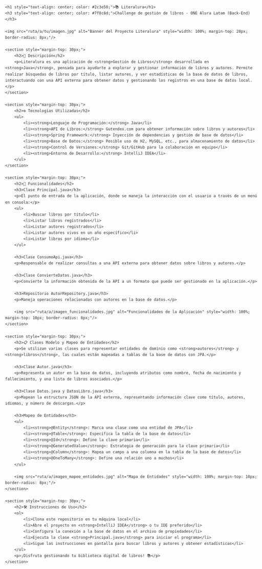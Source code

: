 <!DOCTYPE html>
<html lang="es">
<head>
    <meta charset="UTF-8">
    <meta name="viewport" content="width=device-width, initial-scale=1.0">
    <title>Gestor de Libros - Proyecto Literalura</title>
</head>
<body style="font-family: Arial, sans-serif; line-height: 1.6; color: #333; max-width: 800px; margin: 0 auto; padding: 20px;">

    <h1 style="text-align: center; color: #2c3e50;">📚 Literalura</h1>
    <h3 style="text-align: center; color: #7f8c8d;">Challenge de gestión de libros - ONE Alura Latam (Back-End)</h3>

    <img src="ruta/a/tu/imagen.jpg" alt="Banner del Proyecto Literalura" style="width: 100%; margin-top: 20px; border-radius: 8px;"/>

    <section style="margin-top: 30px;">
        <h2>📖 Descripción</h2>
        <p>Literalura es una aplicación de <strong>Gestión de Libros</strong> desarrollada en <strong>Java</strong>, pensada para ayudarte a explorar y gestionar información de libros y autores. Permite realizar búsquedas de libros por título, listar autores, y ver estadísticas de la base de datos de libros, interactuando con una API externa para obtener datos y gestionando los registros en una base de datos local.</p>
    </section>

    <section style="margin-top: 30px;">
        <h2>⚙️ Tecnologías Utilizadas</h2>
        <ul>
            <li><strong>Lenguaje de Programación:</strong> Java</li>
            <li><strong>API de Libros:</strong> Gutendex.com para obtener información sobre libros y autores</li>
            <li><strong>Spring Framework:</strong> Inyección de dependencias y gestión de base de datos</li>
            <li><strong>Base de Datos:</strong> Posible uso de H2, MySQL, etc., para almacenamiento de datos</li>
            <li><strong>Control de Versiones:</strong> Git/GitHub para la colaboración en equipo</li>
            <li><strong>Entorno de Desarrollo:</strong> IntelliJ IDEA</li>
        </ul>
    </section>

    <section style="margin-top: 30px;">
        <h2>🚀 Funcionalidades</h2>
        <h3>Clase Principal.java</h3>
        <p>El punto de entrada de la aplicación, donde se maneja la interacción con el usuario a través de un menú en consola:</p>
        <ul>
            <li>Buscar libros por título</li>
            <li>Listar libros registrados</li>
            <li>Listar autores registrados</li>
            <li>Listar autores vivos en un año específico</li>
            <li>Listar libros por idioma</li>
        </ul>

        <h3>Clase ConsumoApi.java</h3>
        <p>Responsable de realizar consultas a una API externa para obtener datos sobre libros y autores.</p>

        <h3>Clase ConvierteDatos.java</h3>
        <p>Convierte la información obtenida de la API a un formato que puede ser gestionado en la aplicación.</p>

        <h3>Repositorio AutorRepository.java</h3>
        <p>Maneja operaciones relacionadas con autores en la base de datos.</p>

        <img src="ruta/a/imagen_funcionalidades.jpg" alt="Funcionalidades de la Aplicación" style="width: 100%; margin-top: 10px; border-radius: 8px;"/>
    </section>

    <section style="margin-top: 30px;">
        <h2>📋 Clases Modelo y Mapeo de Entidades</h2>
        <p>Se utilizan varias clases para representar entidades de dominio como <strong>autores</strong> y <strong>libros</strong>, las cuales están mapeadas a tablas de la base de datos con JPA.</p>

        <h3>Clase Autor.java</h3>
        <p>Representa un autor en la base de datos, incluyendo atributos como nombre, fecha de nacimiento y fallecimiento, y una lista de libros asociados.</p>

        <h3>Clase Datos.java y DatosLibro.java</h3>
        <p>Mapean la estructura JSON de la API externa, representando información clave como título, autores, idiomas, y número de descargas.</p>

        <h3>Mapeo de Entidades</h3>
        <ul>
            <li><strong>@Entity</strong>: Marca una clase como una entidad de JPA</li>
            <li><strong>@Table</strong>: Especifica la tabla de la base de datos</li>
            <li><strong>@Id</strong>: Define la clave primaria</li>
            <li><strong>@GeneratedValue</strong>: Estrategia de generación para la clave primaria</li>
            <li><strong>@Column</strong>: Mapea un campo a una columna en la tabla de la base de datos</li>
            <li><strong>@OneToMany</strong>: Define una relación uno a muchos</li>
        </ul>

        <img src="ruta/a/imagen_mapeo_entidades.jpg" alt="Mapa de Entidades" style="width: 100%; margin-top: 10px; border-radius: 8px;"/>
    </section>

    <section style="margin-top: 30px;">
        <h2>🛠️ Instrucciones de Uso</h2>
        <ol>
            <li>Clona este repositorio en tu máquina local</li>
            <li>Abre el proyecto en <strong>IntelliJ IDEA</strong> o tu IDE preferido</li>
            <li>Configura la conexión a la base de datos en el archivo de propiedades</li>
            <li>Ejecuta la clase <strong>Principal.java</strong> para iniciar el programa</li>
            <li>Sigue las instrucciones en pantalla para buscar libros y autores y obtener estadísticas</li>
        </ol>
        <p>¡Disfruta gestionando tu biblioteca digital de libros! 📚</p>
    </section>

</body>
</html>

